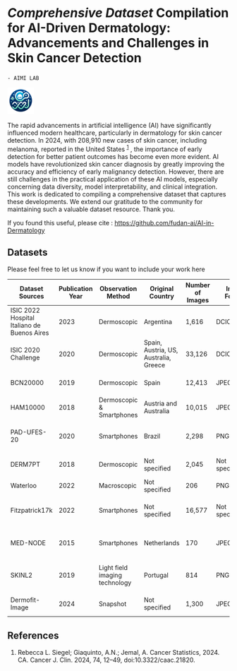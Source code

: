 # *Comprehensive Dataset* Compilation for AI-Driven Dermatology: Advancements and Challenges in Skin Cancer Detection

`- AIMI LAB`

<img alt="AIMI LAB" src="src/aimi.PNG" width="60" height="60" />


The rapid advancements in artificial intelligence (AI) have significantly influenced modern healthcare, particularly in dermatology for skin cancer detection. In 2024, with 208,910 new cases of skin cancer, including melanoma, reported in the United States <sup>[1](#r1)</sup> , the importance of early detection for better patient outcomes has become even more evident. AI models have revolutionized skin cancer diagnosis by greatly improving the accuracy and efficiency of early malignancy detection. However, there are still challenges in the practical application of these AI models, especially concerning data diversity, model interpretability, and clinical integration. This work is dedicated to compiling a comprehensive dataset that captures these developments. We extend our gratitude to the community for maintaining such a valuable dataset resource. Thank you.

If you found this useful, please cite : https://github.com/fudan-ai/AI-in-Dermatology

## Datasets

Please feel free to let us know if you want to include your work here


| Dataset Sources                    | Publication Year | Observation Method            | Original Country           | Number of Images | Image Format    | Number of Skin Lesion | Number of Patients | Special Feature                                    |
|------------------------------------|------------------|--------------------------------|----------------------------|------------------|-----------------|-----------------------|--------------------|----------------------------------------------------|
| ISIC 2022 Hospital Italiano de Buenos Aires | 2023             | Dermoscopic                   | Argentina                  | 1,616            | DCIOM/JPEG      | 9                     | 623                | Diversity of data sets and sources                |
| ISIC 2020 Challenge                | 2020             | Dermoscopic                   | Spain, Austria, US, Australia, Greece | 33,126           | DCIOM/JPEG      | 9                     | 2,056              | Standardised benchmarking environment             |
| BCN20000                           | 2019             | Dermoscopic                   | Spain                      | 12,413           | JPEG            | 9                     | Not specified      | Diversity, accurate labelling                     |
| HAM10000                           | 2018             | Dermoscopic & Smartphones     | Austria and Australia      | 10,015           | JPEG            | 8                     | Not specified      | High-quality labelling                            |
| PAD-UFES-20                        | 2020             | Smartphones                   | Brazil                     | 2,298            | PNG             | 6                     | 1,373              | Multi-sources, high-quality labelling             |
| DERM7PT                            | 2018             | Dermoscopic                   | Not specified              | 2,045            | Not specified   | 15                    | 1,011              | Multi-modal data, more labels                     |
| Waterloo                           | 2022             | Macroscopic                   | Not specified              | 206              | PNG             | 2                     | Not specified      | Contains macro images                             |
| Fitzpatrick17k                     | 2022             | Smartphones                   | Not specified              | 16,577           | Not specified   | 3                     | Not specified      | Perfectly re-labeled, diversity of skin color     |
| MED-NODE                           | 2015             | Smartphones                   | Netherlands                | 170              | JPEG            | 2                     | Not specified      | Suitable for conventional detection models        |
| SKINL2                             | 2019             | Light field imaging technology | Portugal                   | 814              | PNG             | 8                     | Not specified      | Light field image, multi-dimensional information  |
| Dermofit-Image                     | 2024             | Snapshot                      | Not specified              | 1,300            | JPEG            | 10                    | Not specified      | Perfectly labeled by experts                      |


## References

1.  <a name="r1"></a>Rebecca L. Siegel; Giaquinto, A.N.; Jemal, A. Cancer Statistics, 2024. CA. Cancer J. Clin. 2024, 74, 12–49, doi:10.3322/caac.21820.